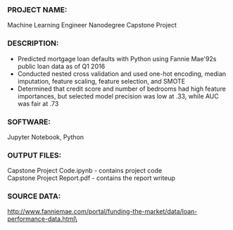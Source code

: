 ### PROJECT NAME: 
Machine Learning Engineer Nanodegree Capstone Project


### DESCRIPTION: 
- Predicted mortgage loan defaults with Python using Fannie Mae\'92s public loan data as of Q1 2016  <br /> 
- Conducted nested cross validation and used one-hot encoding, median imputation, feature scaling, feature selection, and SMOTE <br /> 
- Determined that credit score and number of bedrooms had high feature importances, but selected model precision was low at .33, while AUC was fair at .73


### SOFTWARE: 
Jupyter Notebook, Python 


### OUTPUT FILES:  
Capstone Project Code.ipynb - contains project code <br /> 
Capstone Project Report.pdf - contains the report writeup 


### SOURCE DATA: 
http://www.fanniemae.com/portal/funding-the-market/data/loan-performance-data.html\
